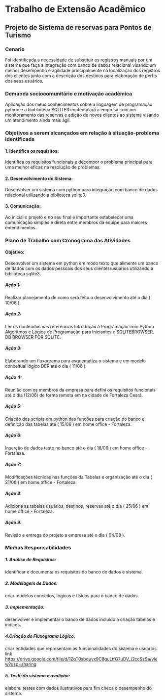 # Trabalho de Extensão Acadêmico

## Projeto de Sistema de reservas para Pontos de Turismo

### Cenario
Foi identificada a necessidade de substituir os registros manuais por um sistema que faça a integração com banco de dados relacional 
visando um melhor desempenho e agilidade principalmente na localização dos registros dos clientes junto com a descrição dos destinos 
para elaboração de perfis dos seus usuários.

### Demanda sociocomunitário e motivação acadêmica 
Aplicação dos meus conhecimentos sobre a linguagem de programação python e a bioblioteca SQLITE3 contemplará a empresa 
com um monitoramento das reservas e adição de novos clientes ao sistema visando um atendimento ainda mais ágil.

### Objetivos a serem alcançados em relação à situação-problema identificada

#### 1. Identifica os requisitos:
Identifica os requisitos funcionais e decompor o problema principal para uma melhor eficaz na resolução de problemas.

#### 2. Desenvolvimento do Sistema:
Desenvolver um sistema com python para integração com banco de dados relacional utilizando a biblioteca sqlite3.

#### 3. Comunicação:
Ao inicial o projeto e no seu final é importante estabelecer uma comunicação simples e direta entre membros da equipe para 
maiores entendimentos.

### Plano de Trabalho com Cronograma das Atividades
#### Objetivo: 
Desenvolver um sistema em python em modo texto que alimente um banco de dados com os dados pessoais dos seus clientes/usuários utilizando a biblioteca sqlite3.

##### Ação 1: 
Realizar planejamento de como será feito o desenvolvimento até o dia ( 10/06 ).

##### Ação 2:
Ler os conteúdos nas referencias Introdução à Programação com Python Algoritmos e Lógica de Programação para Iniciantes e SQLITEBROWSER. DB BROWSER FOR SQLITE.

##### Ação 3: 
Elaborando um fluxograma para esquematiza o sistema e um modelo conceitual lógico DER até o dia ( 11/06 ).

##### Ação 4: 
Reunião com os membros da empresa para defini os requisitos funcionais até o dia (12/06) de forma remota em na cidade de 
Fortaleza Ceará.

##### Ação 5: 
Criação dos scripts em python das funções para criação do banco e definição das tabelas até ( 15/06 ) em home office - Fortaleza. 

##### Ação 6: 
Inserção de dados teste no banco até o dia ( 18/06 ) em home office - Fortaleza.

##### Ação 7: 
Modificações técnicas nas funções da Tabelas e organização até o dia ( 21/06 ) em home office - Fortaleza.

##### Ação 8: 
Adiciona as tabelas usuários, destinos, reservas até o dia ( 25/06 ) em home office - Fortaleza.

##### Ação 9: 
Revisão e entrega do projeto a empresa até o dia ( 04/08 ).

### Minhas Responsabilidades

##### 1. Análise de Requisitos: 
identificar e documenta os requisitos do banco de dados e sistema.

##### 2. Modelagem de Dados: 
criar modelos conceitos, lógicos e físicos para o banco de dados.

##### 3. Implementação:  
desenvolver e implementar o banco de dados incluído a criação tabelas e índices.

##### 4.Criação do Fluxograma Lógico: 
criar entidades que representam as funcionalidades do sistema e usuários.
link https://drive.google.com/file/d/1ZqT0sbquvx9C8guLtfG7uDV_j2ccSzSa/view?usp=sharing

##### 5. Teste do sistema e avalição:  
elaborei testes com dados ilustrativos para fim checa o desempenho do sistema.  
